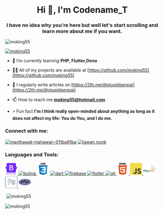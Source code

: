 <h1 align="center">Hi 👋, I'm Codename_T</h1>
<h3 align="center">I have no idea why you're here but well let's start scrolling and learn more about me if you want.</h3>

<p align="left"> <img src="https://komarev.com/ghpvc/?username=moking55&label=Profile%20views&color=0e75b6&style=flat" alt="moking55" /> </p>

<p align="left"> <a href="https://github.com/ryo-ma/github-profile-trophy"><img src="https://github-profile-trophy.vercel.app/?username=moking55" alt="moking55" /></a> </p>

- 🌱 I’m currently learning **PHP, Flutter,Deno**

- 👨‍💻 All of my projects are available at [https://github.com/moking55](https://github.com/moking55)

- 📝 I regularly write articles on [https://2th.me/@stupidsenpai](https://2th.me/@stupidsenpai)

- 📫 How to reach me **moking55@hotmail.com**

- ⚡ Fun fact **I'm *I think* really open-minded about anything as long as it does not affect my life: You do You, and I do me.**

<h3 align="left">Connect with me:</h3>
<p align="left">
<a href="https://linkedin.com/in/maythawat-mahawan-011ba91ba" target="blank"><img align="center" src="https://raw.githubusercontent.com/rahuldkjain/github-profile-readme-generator/neutral-icons/src/images/icons/Social/linked-in-alt.svg" alt="maythawat-mahawan-011ba91ba" height="30" width="40" /></a>
<a href="https://fb.com/tawan.noob" target="blank"><img align="center" src="https://raw.githubusercontent.com/rahuldkjain/github-profile-readme-generator/neutral-icons/src/images/icons/Social/facebook.svg" alt="tawan.noob" height="30" width="40" /></a>
</p>

<h3 align="left">Languages and Tools:</h3>
<p align="left"> <a href="https://getbootstrap.com" target="_blank"> <img src="https://raw.githubusercontent.com/devicons/devicon/master/icons/bootstrap/bootstrap-plain-wordmark.svg" alt="bootstrap" width="40" height="40"/> </a> <a href="https://bulma.io/" target="_blank"> <img src="https://raw.githubusercontent.com/gilbarbara/logos/804dc257b59e144eaca5bc6ffd16949752c6f789/logos/bulma.svg" alt="bulma" width="40" height="40"/> </a> <a href="https://www.w3schools.com/css/" target="_blank"> <img src="https://raw.githubusercontent.com/devicons/devicon/master/icons/css3/css3-original-wordmark.svg" alt="css3" width="40" height="40"/> </a> <a href="https://dart.dev" target="_blank"> <img src="https://www.vectorlogo.zone/logos/dartlang/dartlang-icon.svg" alt="dart" width="40" height="40"/> </a> <a href="https://firebase.google.com/" target="_blank"> <img src="https://www.vectorlogo.zone/logos/firebase/firebase-icon.svg" alt="firebase" width="40" height="40"/> </a> <a href="https://flutter.dev" target="_blank"> <img src="https://www.vectorlogo.zone/logos/flutterio/flutterio-icon.svg" alt="flutter" width="40" height="40"/> </a> <a href="https://git-scm.com/" target="_blank"> <img src="https://www.vectorlogo.zone/logos/git-scm/git-scm-icon.svg" alt="git" width="40" height="40"/> </a> <a href="https://www.w3.org/html/" target="_blank"> <img src="https://raw.githubusercontent.com/devicons/devicon/master/icons/html5/html5-original-wordmark.svg" alt="html5" width="40" height="40"/> </a> <a href="https://developer.mozilla.org/en-US/docs/Web/JavaScript" target="_blank"> <img src="https://raw.githubusercontent.com/devicons/devicon/master/icons/javascript/javascript-original.svg" alt="javascript" width="40" height="40"/> </a> <a href="https://www.mysql.com/" target="_blank"> <img src="https://raw.githubusercontent.com/devicons/devicon/master/icons/mysql/mysql-original-wordmark.svg" alt="mysql" width="40" height="40"/> </a> <a href="https://www.photoshop.com/en" target="_blank"> <img src="https://raw.githubusercontent.com/devicons/devicon/master/icons/photoshop/photoshop-line.svg" alt="photoshop" width="40" height="40"/> </a> <a href="https://www.php.net" target="_blank"> <img src="https://raw.githubusercontent.com/devicons/devicon/master/icons/php/php-original.svg" alt="php" width="40" height="40"/> </a> </p>

<p>&nbsp;<img align="center" src="https://github-readme-stats.vercel.app/api?username=moking55&show_icons=true&locale=en" alt="moking55" /></p>

<p><img align="center" src="https://github-readme-streak-stats.herokuapp.com/?user=moking55&" alt="moking55" /></p>
